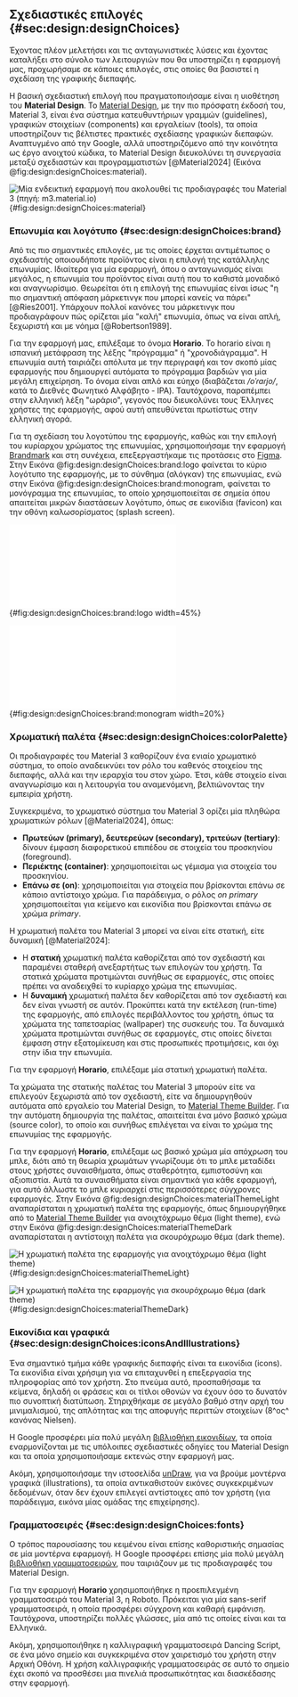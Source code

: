 ## Σχεδιαστικές επιλογές {#sec:design:designChoices}

Έχοντας πλέον μελετήσει και τις ανταγωνιστικές λύσεις και έχοντας καταλήξει στο σύνολο των λειτουργιών που θα υποστηρίζει η εφαρμογή μας, προχωρήσαμε σε κάποιες επιλογές, στις οποίες θα βασιστεί η σχεδίαση της γραφικής διεπαφής.

Η βασική σχεδιαστική επιλογή που πραγματοποιήσαμε είναι η υιοθέτηση του **Material Design**. Το [Material Design](https://m3.material.io/), με την πιο πρόσφατη έκδοσή του, Material 3, είναι ένα σύστημα κατευθυντήριων γραμμών (guidelines), γραφικών στοιχείων (components) και εργαλείων (tools), τα οποία υποστηρίζουν τις βέλτιστες πρακτικές σχεδίασης γραφικών διεπαφών. Αναπτυγμένο από την Google, αλλά υποστηριζόμενο από την κοινότητα ως έργο ανοιχτού κώδικα, το Material Design διευκολύνει τη συνεργασία μεταξύ σχεδιαστών και προγραμματιστών [@Material2024] (Εικόνα @fig:design:designChoices:material).

![Μία ενδεικτική εφαρμογή που ακολουθεί τις προδιαγραφές του Material 3 (πηγή: [m3.material.io](https://m3.material.io/foundations/customization))](3-design/figures/material.png){#fig:design:designChoices:material}

### Επωνυμία και λογότυπο {#sec:design:designChoices:brand}

Από τις πιο σημαντικές επιλογές, με τις οποίες έρχεται αντιμέτωπος ο σχεδιαστής οποιουδήποτε προϊόντος είναι η επιλογή της κατάλληλης επωνυμίας. Ιδιαίτερα για μία εφαρμογή, όπου ο ανταγωνισμός είναι μεγάλος, η επωνυμία του προϊόντος είναι αυτή που το καθιστά μοναδικό και αναγνωρίσιμο. Θεωρείται ότι η επιλογή της επωνυμίας είναι ίσως "η πιο σημαντική απόφαση μάρκετινγκ που μπορεί κανείς να πάρει" [@Ries2001]. Υπάρχουν πολλοί κανόνες του μάρκετινγκ που προδιαγράφουν πώς ορίζεται μία "καλή" επωνυμία, όπως να είναι απλή, ξεχωριστή και με νόημα [@Robertson1989].

Για την εφαρμογή μας, επιλέξαμε το όνομα **Horario**. Το horario είναι η ισπανική μετάφραση της λέξης "πρόγραμμα" ή "χρονοδιάγραμμα". Η επωνυμία αυτή ταιριάζει απόλυτα με την περιγραφή και τον σκοπό μίας εφαρμογής που δημιουργεί αυτόματα το πρόγραμμα βαρδιών για μία μεγάλη επιχείρηση. Το όνομα είναι απλό και εύηχο (διαβάζεται */oˈɾaɾjo/*, κατά το Διεθνές Φωνητικό Αλφάβητο - IPA). Ταυτόχρονα, παραπέμπει στην ελληνική λέξη "ωράριο", γεγονός που διευκολύνει τους Έλληνες χρήστες της εφαρμογής, αφού αυτή απευθύνεται πρωτίστως στην ελληνική αγορά.

Για τη σχεδίαση του λογοτύπου της εφαρμογής, καθώς και την επιλογή του κυρίαρχου χρώματος της επωνυμίας, χρησιμοποιήσαμε την εφαρμογή [Brandmark](https://app.brandmark.io/v3/) και στη συνέχεια, επεξεργαστήκαμε τις προτάσεις στο [Figma](https://www.figma.com/). Στην Εικόνα @fig:design:designChoices:brand:logo φαίνεται το κύριο λογότυπο της εφαρμογής, με το σύνθημα (σλόγκαν) της επωνυμίας, ενώ στην Εικόνα @fig:design:designChoices:brand:monogram, φαίνεται το μονόγραμμα της επωνυμίας, το οποίο χρησιμοποιείται σε σημεία όπου απαιτείται μικρών διαστάσεων λογότυπο, όπως σε εικονίδια (favicon) και την οθόνη καλωσορίσματος (splash screen).

![Το λογότυπο της επωνυμίας *Horario*](3-design/figures/horarioLogo.pdf){#fig:design:designChoices:brand:logo width=45%}

![Το μονόγραμμα της επωνυμίας *Horario*](3-design/figures/horarioMonogram.pdf){#fig:design:designChoices:brand:monogram width=20%}

### Χρωματική παλέτα {#sec:design:designChoices:colorPalette}

Οι προδιαγραφές του Material 3 καθορίζουν ένα ενιαίο χρωματικό σύστημα, το οποίο αναδεικνύει τον ρόλο του καθενός στοιχείου της διεπαφής, αλλά και την ιεραρχία του στον χώρο. Έτσι, κάθε στοιχείο είναι αναγνωρίσιμο και η λειτουργία του αναμενόμενη, βελτιώνοντας την εμπειρία χρήστη.

Συγκεκριμένα, το χρωματικό σύστημα του Material 3 ορίζει μία πληθώρα χρωματικών ρόλων [@Material2024], όπως:

- **Πρωτεύων (primary), δευτερεύων (secondary), τριτεύων (tertiary)**: δίνουν έμφαση διαφορετικού επιπέδου σε στοιχεία του προσκηνίου (foreground).
- **Περιέκτης (container)**: χρησιμοποιείται ως γέμισμα για στοιχεία του προσκηνίου.
- **Επάνω σε (on)**: χρησιμοποιείται για στοιχεία που βρίσκονται επάνω σε κάποιο αντίστοιχο χρώμα. Για παράδειγμα, ο ρόλος *on primary* χρησιμοποιείται για κείμενο και εικονίδια που βρίσκονται επάνω σε χρώμα *primary*.

Η χρωματική παλέτα του Material 3 μπορεί να είναι είτε στατική, είτε δυναμική [@Material2024]:

- Η **στατική** χρωματική παλέτα καθορίζεται από τον σχεδιαστή και παραμένει σταθερή ανεξαρτήτως των επιλογών του χρήστη. Τα στατικά χρώματα προτιμώνται συνήθως σε εφαρμογές, στις οποίες πρέπει να αναδειχθεί το κυρίαρχο χρώμα της επωνυμίας.
- Η **δυναμική** χρωματική παλέτα δεν καθορίζεται από τον σχεδιαστή και δεν είναι γνωστή σε αυτόν. Προκύπτει κατά την εκτέλεση (run-time) της εφαρμογής, από επιλογές περιβάλλοντος του χρήστη, όπως τα χρώματα της ταπετσαρίας (wallpaper) της συσκευής του. Τα δυναμικά χρώματα προτιμώνται συνήθως σε εφαρμογές, στις οποίες δίνεται έμφαση στην εξατομίκευση και στις προσωπικές προτιμήσεις, και όχι στην ίδια την επωνυμία.

Για την εφαρμογή **Horario**, επιλέξαμε μία στατική χρωματική παλέτα.

Τα χρώματα της στατικής παλέτας του Material 3 μπορούν είτε να επιλεγούν ξεχωριστά από τον σχεδιαστή, είτε να δημιουργηθούν αυτόματα από εργαλείο του Material Design, το [Material Theme Builder](https://material-foundation.github.io/material-theme-builder/). Για την αυτόματη δημιουργία της παλέτας, απαιτείται ένα μόνο βασικό χρώμα (source color), το οποίο και συνήθως επιλέγεται να είναι το χρώμα της επωνυμίας της εφαρμογής.

Για την εφαρμογή **Horario**, επιλέξαμε ως βασικό χρώμα μία απόχρωση του μπλε, διότι από τη θεωρία χρωμάτων γνωρίζουμε ότι το μπλε μεταδίδει στους χρήστες συναισθήματα, όπως σταθερότητα, εμπιστοσύνη και αξιοπιστία. Αυτά τα συναισθήματα είναι σημαντικά για κάθε εφαρμογή, για αυτό άλλωστε το μπλε κυριαρχεί στις περισσότερες σύγχρονες εφαρμογές. Στην Εικόνα @fig:design:designChoices:materialThemeLight αναπαρίσταται η χρωματική παλέτα της εφαρμογής, όπως δημιουργήθηκε από το [Material Theme Builder](https://material-foundation.github.io/material-theme-builder/) για ανοιχτόχρωμο θέμα (light theme), ενώ στην Εικόνα @fig:design:designChoices:materialThemeDark αναπαρίσταται η αντίστοιχη παλέτα για σκουρόχρωμο θέμα (dark theme).

![Η χρωματική παλέτα της εφαρμογής για ανοιχτόχρωμο θέμα (light theme)](3-design/figures/materialThemeLight.png){#fig:design:designChoices:materialThemeLight}

![Η χρωματική παλέτα της εφαρμογής για σκουρόχρωμο θέμα (dark theme)](3-design/figures/materialThemeDark.png){#fig:design:designChoices:materialThemeDark}

### Εικονίδια και γραφικά {#sec:design:designChoices:iconsAndIllustrations}

Ένα σημαντικό τμήμα κάθε γραφικής διεπαφής είναι τα εικονίδια (icons). Τα εικονίδια είναι χρήσιμη για να επιταχυνθεί η επεξεργασία της πληροφορίας από τον χρήστη. Στο πνεύμα αυτό, προσπαθήσαμε τα κείμενα, δηλαδή οι φράσεις και οι τίτλοι οθονών να έχουν όσο το δυνατόν πιο συνοπτική διατύπωση. Στηριχθήκαμε σε μεγάλο βαθμό στην αρχή του μινιμαλισμού, της απλότητας και της αποφυγής περιττών στοιχείων (8^ος^ κανόνας Nielsen).

Η Google προσφέρει μία πολύ μεγάλη [βιβλιοθήκη εικονιδίων](https://fonts.google.com/icons), τα οποία εναρμονίζονται με τις υπόλοιπες σχεδιαστικές οδηγίες του Material Design και τα οποία χρησιμοποιήσαμε εκτενώς στην εφαρμογή μας.

Ακόμη, χρησιμοποιήσαμε την ιστοσελίδα [unDraw](https://undraw.co/), για να βρούμε μοντέρνα γραφικά (illustrations), τα οποία αντικαθιστούν εικόνες συγκεκριμένων δεδομένων, όταν δεν έχουν επιλεγεί αντίστοιχες από τον χρήστη (για παράδειγμα, εικόνα μίας ομάδας της επιχείρησης).

### Γραμματοσειρές {#sec:design:designChoices:fonts}

Ο τρόπος παρουσίασης του κειμένου είναι επίσης καθοριστικής σημασίας σε μία μοντέρνα εφαρμογή. Η Google προσφέρει επίσης μία πολύ μεγάλη [βιβλιοθήκη γραμματοσειρών](https://fonts.google.com/), που ταιριάζουν με τις προδιαγραφές του Material Design.

Για την εφαρμογή **Horario** χρησιμοποιήθηκε η προεπιλεγμένη γραμματοσειρά του Material 3, η Roboto. Πρόκειται για μία sans-serif γραμματοσειρά, η οποία προσφέρει σύγχρονη και καθαρή εμφάνιση. Ταυτόχρονα, υποστηρίζει πολλές γλώσσες, μία από τις οποίες είναι και τα Ελληνικά.

Ακόμη, χρησιμοποιήθηκε η καλλιγραφική γραμματοσειρά Dancing Script, σε ένα μόνο σημείο και συγκεκριμένα στον χαιρετισμό του χρήστη στην Αρχική Οθόνη. Η χρήση καλλιγραφικής γραμματοσειράς σε αυτό το σημείο έχει σκοπό να προσθέσει μια πινελιά προσωπικότητας και διασκέδασης στην εφαρμογή.
